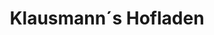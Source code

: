 ---
title: "Klausmann´s Hofladen"
url: /villingen-schwenningen/klausmann-s-hofladen/
shop: Hofladen
---